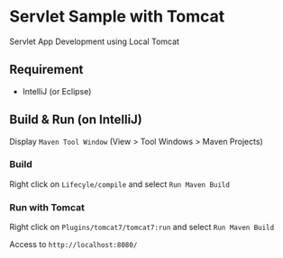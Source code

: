 # Servlet Sample with Tomcat

Servlet App Development using Local Tomcat

## Requirement

- IntelliJ (or Eclipse)

## Build & Run (on IntelliJ)

Display `Maven Tool Window` (View > Tool Windows > Maven Projects)

### Build

Right click on `Lifecyle/compile` and select `Run Maven Build`

### Run with Tomcat

Right click on `Plugins/tomcat7/tomcat7:run` and select `Run Maven Build`

Access to `http://localhost:8080/`